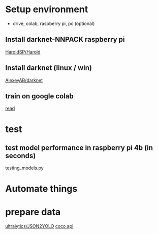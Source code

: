 
# Setup environment 
- drive, colab, raspberry pi, pc (optional)

## Install darknet-NNPACK raspberry pi
[HaroldSP/Harold](https://github.com/HaroldSP/Harold/wiki/4.-Installing-darknet-nnpack-to-run-YOLOv3-on-Raspberry-pi-4)

## Install darknet (linux / win)
[AlexeyAB/darknet](https://github.com/AlexeyAB/darknet)

## train on google colab
[read](https://medium.com/@quangnhatnguyenle/how-to-train-yolov3-on-google-colab-to-detect-custom-objects-e-g-gun-detection-d3a1ee43eda1)
# test
## test model performance in raspberry pi 4b (in seconds)
 testing_models.py
 
# Automate things

# prepare data
[ultralytics/JSON2YOLO](https://github.com/ultralytics/JSON2YOLO/blob/master/general_json2yolo.py)
[coco api](https://stackoverflow.com/a/62770484/13771772)
